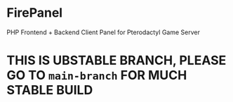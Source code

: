 # FirePanel
PHP Frontend + Backend Client Panel for Pterodactyl Game Server

# THIS IS UBSTABLE BRANCH, PLEASE GO TO `main-branch` FOR MUCH STABLE BUILD

